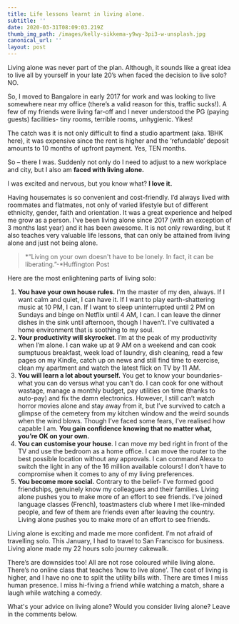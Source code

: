 ```yaml
---
title: Life lessons learnt in living alone.
subtitle: ''
date: 2020-03-31T08:09:03.219Z
thumb_img_path: /images/kelly-sikkema-y9wy-3pi3-w-unsplash.jpg
canonical_url: ''
layout: post
---
```

<!--StartFragment-->

Living alone was never part of the plan. Although, it sounds like a great idea to live all by yourself in your late 20’s when faced the decision to live solo? NO.

So, I moved to Bangalore in early 2017 for work and was looking to live somewhere near my office (there’s a valid reason for this, traffic sucks!). A few of my friends were living far-off and I never understood the PG (paying guests) facilities- tiny rooms, terrible rooms, unhygienic. Yikes!

The catch was it is not only difficult to find a studio apartment (aka. 1BHK here), it was expensive since the rent is higher and the ‘refundable’ deposit amounts to 10 months of upfront payment. Yes, TEN months.

So – there I was. Suddenly not only do I need to adjust to a new workplace and city, but I also am **faced with living alone.**

I was excited and nervous, but you know what? **I love it.**

Having housemates is so convenient and cost-friendly. I’d always lived with roommates and flatmates, not only of varied lifestyle but of different ethnicity, gender, faith and orientation. It was a great experience and helped me grow as a person. I’ve been living alone since 2017 (with an exception of 3 months last year) and it has been awesome. It is not only rewarding, but it also teaches very valuable life lessons, that can only be attained from living alone and just not being alone.

> *“Living on your own doesn't have to be lonely. In fact, it can be liberating.”-*Huffington Post

Here are the most enlightening parts of living solo:

1. **You have your own house rules.** I’m the master of my den, always. If I want calm and quiet, I can have it. If I want to play earth-shattering music at 10 PM, I can. If I want to sleep uninterrupted until 2 PM on Sundays and binge on Netflix until 4 AM, I can. I can leave the dinner dishes in the sink until afternoon, though I haven’t. I’ve cultivated a home environment that is soothing to my soul.
2. **Your productivity will skyrocket**. I’m at the peak of my productivity when I’m alone. I can wake up at 9 AM on a weekend and can cook sumptuous breakfast, week load of laundry, dish cleaning, read a few pages on my Kindle, catch up on news and still find time to exercise, clean my apartment and watch the latest flick on TV by 11 AM.
3. **You will learn a lot about yourself.** You get to know your boundaries- what you can do versus what you can’t do. I can cook for one without wastage, manage a monthly budget, pay utilities on time (thanks to auto-pay) and fix the damn electronics. However, I still can’t watch horror movies alone and stay away from it, but I’ve survived to catch a glimpse of the cemetery from my kitchen window and the weird sounds when the wind blows. Though I’ve faced some fears, I’ve realised how capable I am. **You gain confidence knowing that no matter what, you’re OK on your own.**
4. **You can customise your house**. I can move my bed right in front of the TV and use the bedroom as a home office. I can move the router to the best possible location without any approvals. I can command Alexa to switch the light in any of the 16 million available colours! I don’t have to compromise when it comes to any of my living preferences.
5. **You become more social.** Contrary to the belief- I’ve formed good friendships, genuinely know my colleagues and their families. Living alone pushes you to make more of an effort to see friends. I’ve joined language classes (French), toastmasters club where I met like-minded people, and few of them are friends even after leaving the country. Living alone pushes you to make more of an effort to see friends.



Living alone is exciting and made me more confident. I’m not afraid of travelling solo. This January, I had to travel to San Francisco for business. Living alone made my 22 hours solo journey cakewalk.

There’s are downsides too! All are not rose coloured while living alone. There’s no online class that teaches ‘how to live alone’. The cost of living is higher, and I have no one to split the utility bills with. There are times I miss human presence. I miss hi-fiving a friend while watching a match, share a laugh while watching a comedy.

What's your advice on living alone? Would you consider living alone? Leave in the comments below.

<!--EndFragment-->